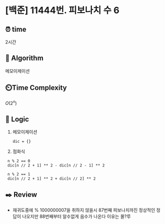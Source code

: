 # [백준] 11444번. 피보나치 수 6

## ⏰  **time**

2시간

## :pushpin: **Algorithm**

메모이제이션

## ⏲️**Time Complexity**

$O(2^n)$

## :round_pushpin: **Logic**

1. 메모이제이션
   
   ```
   dic = {}
   ```

2.  점화식
   
   ```
    n % 2 == 0
    dic[n // 2 + 1] ** 2 - dic[n // 2 - 1] ** 2
    
    n % 2 == 1
    dic[n // 2 + 1] ** 2 + dic[n // 2] ** 2
   ```

## :black_nib: **Review**

- 재귀도중에 % 1000000007을 취하지 않을시 87번째 피보나치까진 정상적인 정답이 나오지만 88번째부터 알수없게 음수가 나온다 이유는 몰?루
